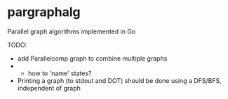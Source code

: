 # pargraphalg
Parallel graph algorithms implemented in Go


TODO:
- add Parallelcomp graph to combine multiple graphs
- - how to 'name' states?
- Printing a graph (to stdout and DOT) should 
  be done using a DFS/BFS, independent of graph